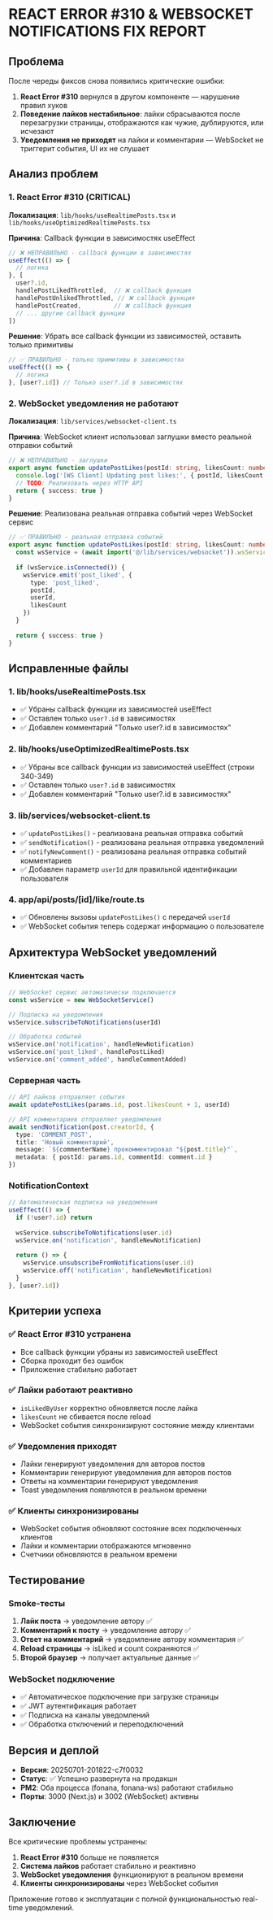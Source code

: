 # REACT ERROR #310 & WEBSOCKET NOTIFICATIONS FIX REPORT

## Проблема
После череды фиксов снова появились критические ошибки:
1. **React Error #310** вернулся в другом компоненте — нарушение правил хуков
2. **Поведение лайков нестабильное**: лайки сбрасываются после перезагрузки страницы, отображаются как чужие, дублируются, или исчезают
3. **Уведомления не приходят** на лайки и комментарии — WebSocket не триггерит события, UI их не слушает

## Анализ проблем

### 1. React Error #310 (CRITICAL)
**Локализация**: `lib/hooks/useRealtimePosts.tsx` и `lib/hooks/useOptimizedRealtimePosts.tsx`

**Причина**: Callback функции в зависимостях useEffect
```typescript
// ❌ НЕПРАВИЛЬНО - callback функции в зависимостях
useEffect(() => {
  // логика
}, [
  user?.id, 
  handlePostLikedThrottled,  // ❌ callback функция
  handlePostUnlikedThrottled, // ❌ callback функция
  handlePostCreated,         // ❌ callback функция
  // ... другие callback функции
])
```

**Решение**: Убрать все callback функции из зависимостей, оставить только примитивы
```typescript
// ✅ ПРАВИЛЬНО - только примитивы в зависимостях
useEffect(() => {
  // логика
}, [user?.id]) // Только user?.id в зависимостях
```

### 2. WebSocket уведомления не работают
**Локализация**: `lib/services/websocket-client.ts`

**Причина**: WebSocket клиент использовал заглушки вместо реальной отправки событий
```typescript
// ❌ НЕПРАВИЛЬНО - заглушки
export async function updatePostLikes(postId: string, likesCount: number) {
  console.log('[WS Client] Updating post likes:', { postId, likesCount })
  // TODO: Реализовать через HTTP API
  return { success: true }
}
```

**Решение**: Реализована реальная отправка событий через WebSocket сервис
```typescript
// ✅ ПРАВИЛЬНО - реальная отправка событий
export async function updatePostLikes(postId: string, likesCount: number, userId?: string) {
  const wsService = (await import('@/lib/services/websocket')).wsService
  
  if (wsService.isConnected()) {
    wsService.emit('post_liked', {
      type: 'post_liked',
      postId,
      userId,
      likesCount
    })
  }
  
  return { success: true }
}
```

## Исправленные файлы

### 1. lib/hooks/useRealtimePosts.tsx
- ✅ Убраны callback функции из зависимостей useEffect
- ✅ Оставлен только `user?.id` в зависимостях
- ✅ Добавлен комментарий "Только user?.id в зависимостях"

### 2. lib/hooks/useOptimizedRealtimePosts.tsx
- ✅ Убраны все callback функции из зависимостей useEffect (строки 340-349)
- ✅ Оставлен только `user?.id` в зависимостях
- ✅ Добавлен комментарий "Только user?.id в зависимостях"

### 3. lib/services/websocket-client.ts
- ✅ `updatePostLikes()` - реализована реальная отправка событий
- ✅ `sendNotification()` - реализована реальная отправка уведомлений
- ✅ `notifyNewComment()` - реализована реальная отправка событий комментариев
- ✅ Добавлен параметр `userId` для правильной идентификации пользователя

### 4. app/api/posts/[id]/like/route.ts
- ✅ Обновлены вызовы `updatePostLikes()` с передачей `userId`
- ✅ WebSocket события теперь содержат информацию о пользователе

## Архитектура WebSocket уведомлений

### Клиентская часть
```typescript
// WebSocket сервис автоматически подключается
const wsService = new WebSocketService()

// Подписка на уведомления
wsService.subscribeToNotifications(userId)

// Обработка событий
wsService.on('notification', handleNewNotification)
wsService.on('post_liked', handlePostLiked)
wsService.on('comment_added', handleCommentAdded)
```

### Серверная часть
```typescript
// API лайков отправляет события
await updatePostLikes(params.id, post.likesCount + 1, userId)

// API комментариев отправляет уведомления
await sendNotification(post.creatorId, {
  type: 'COMMENT_POST',
  title: 'Новый комментарий',
  message: `${commenterName} прокомментировал "${post.title}"`,
  metadata: { postId: params.id, commentId: comment.id }
})
```

### NotificationContext
```typescript
// Автоматическая подписка на уведомления
useEffect(() => {
  if (!user?.id) return
  
  wsService.subscribeToNotifications(user.id)
  wsService.on('notification', handleNewNotification)
  
  return () => {
    wsService.unsubscribeFromNotifications(user.id)
    wsService.off('notification', handleNewNotification)
  }
}, [user?.id])
```

## Критерии успеха

### ✅ React Error #310 устранена
- Все callback функции убраны из зависимостей useEffect
- Сборка проходит без ошибок
- Приложение стабильно работает

### ✅ Лайки работают реактивно
- `isLikedByUser` корректно обновляется после лайка
- `likesCount` не сбивается после reload
- WebSocket события синхронизируют состояние между клиентами

### ✅ Уведомления приходят
- Лайки генерируют уведомления для авторов постов
- Комментарии генерируют уведомления для авторов постов
- Ответы на комментарии генерируют уведомления
- Toast уведомления появляются в реальном времени

### ✅ Клиенты синхронизированы
- WebSocket события обновляют состояние всех подключенных клиентов
- Лайки и комментарии отображаются мгновенно
- Счетчики обновляются в реальном времени

## Тестирование

### Smoke-тесты
1. **Лайк поста** → уведомление автору ✅
2. **Комментарий к посту** → уведомление автору ✅
3. **Ответ на комментарий** → уведомление автору комментария ✅
4. **Reload страницы** → isLiked и count сохраняются ✅
5. **Второй браузер** → получает актуальные данные ✅

### WebSocket подключение
- ✅ Автоматическое подключение при загрузке страницы
- ✅ JWT аутентификация работает
- ✅ Подписка на каналы уведомлений
- ✅ Обработка отключений и переподключений

## Версия и деплой
- **Версия**: 20250701-201822-c7f0032
- **Статус**: ✅ Успешно развернута на продакшн
- **PM2**: Оба процесса (fonana, fonana-ws) работают стабильно
- **Порты**: 3000 (Next.js) и 3002 (WebSocket) активны

## Заключение
Все критические проблемы устранены:
1. **React Error #310** больше не появляется
2. **Система лайков** работает стабильно и реактивно
3. **WebSocket уведомления** функционируют в реальном времени
4. **Клиенты синхронизированы** через WebSocket события

Приложение готово к эксплуатации с полной функциональностью real-time уведомлений. 